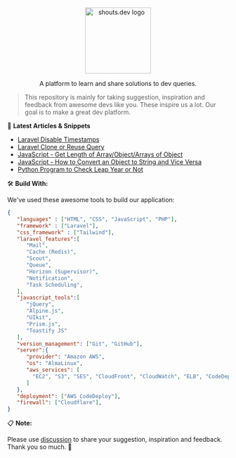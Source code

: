 <p align="center">
  <br>
  <a href="https://shouts.dev">
    <img src="https://shouts.dev/img/logo.png" alt="shouts.dev logo" width="150"/>
  </a>
</p>

<p align="center">
A platform to learn and share solutions to dev queries.
</p>

> This repository is mainly for taking suggestion, inspiration and feedback from awesome devs like you. These inspire us a lot. Our goal is to make a great dev platform.

:page_with_curl: **Latest Articles & Snippets**
<!-- BLOG-POST-LIST:START -->
- [Laravel Disable Timestamps](https://shouts.dev/snippets/laravel-disable-timestamps)
- [Laravel Clone or Reuse Query](https://shouts.dev/snippets/laravel-clone-or-reuse-query)
- [JavaScript - Get Length of Array/Object/Arrays of Object](https://shouts.dev/articles/javascript-get-length-of-array-object-arrays-of-object)
- [JavaScript - How to Convert an Object to String and Vice Versa](https://shouts.dev/articles/javascript-how-to-convert-an-object-to-string)
- [Python Program to Check Leap Year or Not](https://shouts.dev/snippets/python-program-to-check-leap-year-or-not)
<!-- BLOG-POST-LIST:END -->

🛠️ **Build With:**

We've used these awesome tools to build our application:

```json
{
   "languages" : ["HTML", "CSS", "JavaScript", "PHP"],
   "framework" : ["Laravel"],
   "css_framework" : ["Tailwind"],
   "laravel_features":[
      "Mail",
      "Cache (Redis)",
      "Scout",
      "Queue",
      "Horizon (Supervisor)",
      "Notification",
      "Task Scheduling",
   ],
   "javascript_tools":[
      "jQuery",
      "Alpine.js",
      "UIkit",
      "Prism.js",
      "Toastify JS"
   ],
   "version_management": ["Git", "GitHub"],
   "server":{
      "provider": "Amazon AWS",
      "os": "AlmaLinux",
      "aws_services": [
        "EC2", "S3", "SES", "CloudFront", "CloudWatch", "ELB", "CodeDeploy", "Parameter Store"
      ]
   },
   "deployment": ["AWS CodeDeploy"],
   "firewall": ["Cloudflare"],
}
```

:clipboard: **Note:**

Please use [discussion](https://github.com/mdobydullah/shouts.dev/discussions/new) to share your suggestion, inspiration and feedback. Thank you so much. :sparkling_heart: